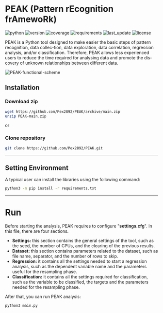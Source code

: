 # PEAK (Pattern rEcognition frAmewoRk)

![python](https://img.shields.io/badge/Python%20tested-3.9.x-blue)
![version](https://img.shields.io/badge/version-v1.0-blue)
![coverage](https://img.shields.io/badge/Coverage-100%25-orange)
![requirements](https://img.shields.io/badge/requirements-up%20to%20date-brightgreen)
![last_update](https://img.shields.io/badge/last%20update-April%2002%2C%202021-yellowgreen)
![license](https://img.shields.io/badge/License-PEAK%20by%20Giuseppe%20Sgroi%20is%20licensed%20under%20CC%20BY--NC--SA%204.0-red)

PEAK is a Python tool designed to make easier the basic steps of pattern recognition, data collec-tion, data exploration, data correlation, regression analysis, and/or classification. Therefore, PEAK allows less experienced users to reduce the time required for analysing data and promote the dis-covery of unknown relationships between different data.

![PEAK-functional-scheme](https://user-images.githubusercontent.com/15036433/113410100-ee83aa00-93b2-11eb-8f0e-2ebbef8eb6db.png)

## Installation

### Download zip
```bash
wget https://github.com/Pex2892/PEAK/archive/main.zip
unzip PEAK-main.zip
```
or
### Clone repository
```bash
git clone https://github.com/Pex2892/PEAK.git
```

---

## Setting Environment
A typical user can install the libraries using the following command:
``` bash
python3 -m pip install -r requirements.txt
```

---

# Run

Before starting the analysis, PEAK requires to configure "__settings.cfg__". In this file, there are four sections.
- __Settings:__ this section contains the general settings of the tool, such as the seed, the number of CPUs, and the clearing of the previous results.
- __Dataset:__ this section contains parameters related to the dataset, such as file name, separator, and the number of rows to skip.
- __Regression:__ it contains all the settings needed to start a regression analysis, such as the dependent variable name and the parameters useful for the resampling phase.
- __Classification:__ it contains all the settings required for classification, such as the variable to be classified, the targets and the parameters needed for the resampling phase.

After that, you can run PEAK analysis:
```bash
python3 main.py
```
